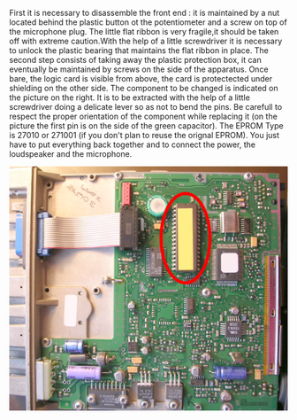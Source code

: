 First it is necessary to disassemble the front end : it is maintained by a nut located behind the plastic button ot the potentiometer and a screw on top of the microphone plug. The little flat ribbon is very fragile,it should be taken off with extreme caution.With the help of a little screwdriver it is necessary to unlock  the plastic bearing that maintains the flat ribbon in place.
The second step consists of taking away the plastic protection box, it can eventually be maintained by screws on the side of the apparatus. Once bare, the logic card is visible from above, the card is protectected under shielding on the other side. The component to be changed is indicated on the picture on the right. It is to be extracted with the help of a little screwdriver doing a delicate lever so as not to bend the pins. Be carefull to respect the proper orientation of the component while replacing it (on the picture the first pin is on the side of the green capacitor). The EPROM Type is 27010 or 271001 (if you don't plan to reuse the orignal EPROM). 
You just have to put everything back together and to connect the power, the loudspeaker and the microphone.

![EPROM replacing](Eprom_replacing.png)
